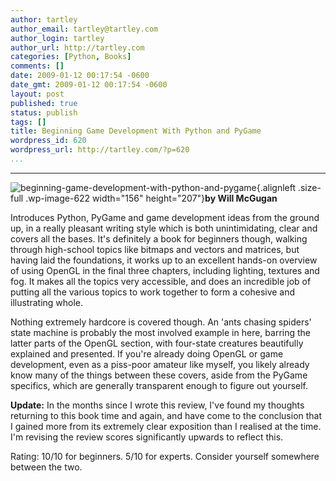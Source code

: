 ```yaml
---
author: tartley
author_email: tartley@tartley.com
author_login: tartley
author_url: http://tartley.com
categories: [Python, Books]
comments: []
date: 2009-01-12 00:17:54 -0600
date_gmt: 2009-01-12 00:17:54 -0600
layout: post
published: true
status: publish
tags: []
title: Beginning Game Development With Python and PyGame
wordpress_id: 620
wordpress_url: http://tartley.com/?p=620
...
```

---

![beginning-game-development-with-python-and-pygame](http://tartley.com/wp-content/uploads/2009/01/beginning-game-development-with-python-and-pygame.jpg "beginning-game-development-with-python-and-pygame"){.alignleft
.size-full .wp-image-622 width="156" height="207"}**by Will McGugan**

Introduces Python, PyGame and game development ideas from the ground up,
in a really pleasant writing style which is both unintimidating, clear
and covers all the bases. It's definitely a book for beginners though,
walking through high-school topics like bitmaps and vectors and
matrices, but having laid the foundations, it works up to an excellent
hands-on overview of using OpenGL in the final three chapters, including
lighting, textures and fog. It makes all the topics very accessible, and
does an incredible job of putting all the various topics to work
together to form a cohesive and illustrating whole.

Nothing extremely hardcore is covered though. An 'ants chasing spiders'
state machine is probably the most involved example in here, barring the
latter parts of the OpenGL section, with four-state creatures
beautifully explained and presented. If you're already doing OpenGL or
game development, even as a piss-poor amateur like myself, you likely
already know many of the things between these covers, aside from the
PyGame specifics, which are generally transparent enough to figure out
yourself.

**Update:** In the months since I wrote this review, I've found my
thoughts returning to this book time and again, and have come to the
conclusion that I gained more from its extremely clear exposition than I
realised at the time. I'm revising the review scores significantly
upwards to reflect this.

Rating: 10/10 for beginners. 5/10 for experts. Consider yourself
somewhere between the two.
